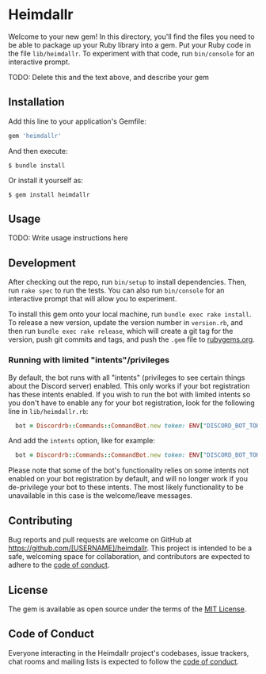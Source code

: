 # Heimdallr

Welcome to your new gem! In this directory, you'll find the files you need to be able to package up your Ruby library into a gem. Put your Ruby code in the file `lib/heimdallr`. To experiment with that code, run `bin/console` for an interactive prompt.

TODO: Delete this and the text above, and describe your gem

## Installation

Add this line to your application's Gemfile:

```ruby
gem 'heimdallr'
```

And then execute:

    $ bundle install

Or install it yourself as:

    $ gem install heimdallr

## Usage

TODO: Write usage instructions here

## Development

After checking out the repo, run `bin/setup` to install dependencies. Then, run `rake spec` to run the tests. You can also run `bin/console` for an interactive prompt that will allow you to experiment.

To install this gem onto your local machine, run `bundle exec rake install`. To release a new version, update the version number in `version.rb`, and then run `bundle exec rake release`, which will create a git tag for the version, push git commits and tags, and push the `.gem` file to [rubygems.org](https://rubygems.org).

### Running with limited "intents"/privileges

By default, the bot runs with all "intents" (privileges to see certain things about the Discord server) enabled.
This only works if your bot registration has these intents enabled.
If you wish to run the bot with limited intents so you don't have to enable any for your bot registration, look for the following line in `lib/heimdallr.rb`:

```ruby
  bot = Discordrb::Commands::CommandBot.new token: ENV["DISCORD_BOT_TOKEN"], prefix: ","
```

And add the `intents` option, like for example:

```ruby
  bot = Discordrb::Commands::CommandBot.new token: ENV["DISCORD_BOT_TOKEN"], prefix: ",", intents: [:servers, :server_messages]
```

Please note that some of the bot's functionality relies on some intents not enabled on your bot registration by default, and will no longer work if you de-privilege your bot to these intents.
The most likely functionality to be unavailable in this case is the welcome/leave messages.

## Contributing

Bug reports and pull requests are welcome on GitHub at https://github.com/[USERNAME]/heimdallr. This project is intended to be a safe, welcoming space for collaboration, and contributors are expected to adhere to the [code of conduct](https://github.com/[USERNAME]/heimdallr/blob/master/CODE_OF_CONDUCT.md).


## License

The gem is available as open source under the terms of the [MIT License](https://opensource.org/licenses/MIT).

## Code of Conduct

Everyone interacting in the Heimdallr project's codebases, issue trackers, chat rooms and mailing lists is expected to follow the [code of conduct](https://github.com/[USERNAME]/heimdallr/blob/master/CODE_OF_CONDUCT.md).
